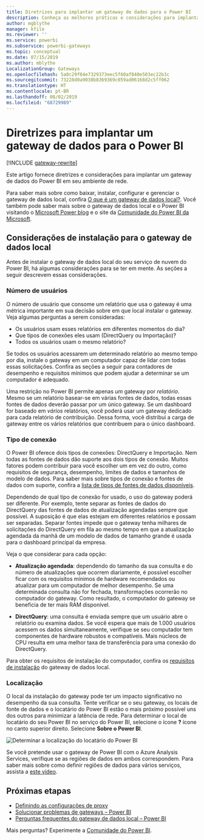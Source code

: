 ```yaml
---
title: Diretrizes para implantar um gateway de dados para o Power BI
description: Conheça as melhores práticas e considerações para implantar um gateway para Power BI.
author: mgblythe
manager: kfile
ms.reviewer: ''
ms.service: powerbi
ms.subservice: powerbi-gateways
ms.topic: conceptual
ms.date: 07/15/2019
ms.author: mblythe
LocalizationGroup: Gateways
ms.openlocfilehash: 5a0c29f04e7329373eec5f60af840e503ec22b3c
ms.sourcegitcommit: 73228d0a9038b8369369c059ad06168d2c5ff062
ms.translationtype: HT
ms.contentlocale: pt-BR
ms.lasthandoff: 08/02/2019
ms.locfileid: "68729989"
---
```

# <a name="guidance-for-deploying-a-data-gateway-for-power-bi"></a>Diretrizes para implantar um gateway de dados para o Power BI

[!INCLUDE [gateway-rewrite](includes/gateway-rewrite.md)]

Este artigo fornece diretrizes e considerações para implantar um gateway de dados do Power BI em seu ambiente de rede.

Para saber mais sobre como baixar, instalar, configurar e gerenciar o gateway de dados local, confira [O que é um gateway de dados local?](/data-integration/gateway/service-gateway-onprem). Você também pode saber mais sobre o gateway de dados local e o Power BI visitando o [Microsoft Power blog](https://powerbi.microsoft.com/blog/) e o site da [Comunidade do Power BI da Microsoft](https://community.powerbi.com/).

## <a name="installation-considerations-for-the-on-premises-data-gateway"></a>Considerações de instalação para o gateway de dados local

Antes de instalar o gateway de dados local do seu serviço de nuvem do Power BI, há algumas considerações para se ter em mente. As seções a seguir descrevem essas considerações.

### <a name="number-of-users"></a>Número de usuários

O número de usuário que consome um relatório que usa o gateway é uma métrica importante em sua decisão sobre em que local instalar o gateway. Veja algumas perguntas a serem consideradas:

* Os usuários usam esses relatórios em diferentes momentos do dia?
* Que tipos de conexões eles usam (DirectQuery ou Importação)?
* Todos os usuários usam o mesmo relatório?

Se todos os usuários acessarem um determinado relatório ao mesmo tempo por dia, instale o gateway em um computador capaz de lidar com todas essas solicitações. Confira as seções a seguir para contadores de desempenho e requisitos mínimos que podem ajudar a determinar se um computador é adequado.

Uma restrição no Power BI permite apenas *um* gateway por *relatório*. Mesmo se um relatório basear-se em várias fontes de dados, todas essas fontes de dados deverão passar por um único gateway. Se um dashboard for baseado em *vários* relatórios, você poderá usar um gateway dedicado para cada relatório de contribuição. Dessa forma, você distribui a carga de gateway entre os vários relatórios que contribuem para o único dashboard.

### <a name="connection-type"></a>Tipo de conexão

O Power BI oferece dois tipos de conexões: DirectQuery e Importação. Nem todas as fontes de dados dão suporte aos dois tipos de conexão. Muitos fatores podem contribuir para você escolher um em vez do outro, como requisitos de segurança, desempenho, limites de dados e tamanhos de modelo de dados. Para saber mais sobre tipos de conexão e fontes de dados com suporte, confira a [lista de tipos de fontes de dados disponíveis](service-gateway-data-sources.md#list-of-available-data-source-types).

Dependendo de qual tipo de conexão for usado, o uso do gateway poderá ser diferente. Por exemplo, tente separar as fontes de dados do DirectQuery das fontes de dados de atualização agendadas sempre que possível. A suposição é que elas estejam em diferentes relatórios e possam ser separadas. Separar fontes impede que o gateway tenha milhares de solicitações do DirectQuery em fila ao mesmo tempo em que a atualização agendada da manhã de um modelo de dados de tamanho grande é usada para o dashboard principal da empresa. 

Veja o que considerar para cada opção:

* **Atualização agendada**: dependendo do tamanho da sua consulta e do número de atualizações que ocorrem diariamente, é possível escolher ficar com os requisitos mínimos de hardware recomendados ou atualizar para um computador de melhor desempenho. Se uma determinada consulta não for fechada, transformações ocorrerão no computador do gateway. Como resultado, o computador do gateway se beneficia de ter mais RAM disponível.

* **DirectQuery**: uma consulta é enviada sempre que um usuário abre o relatório ou examina dados. Se você espera que mais de 1.000 usuários acessem os dados simultaneamente, verifique se seu computador tem componentes de hardware robustos e compatíveis. Mais núcleos de CPU resulta em uma melhor taxa de transferência para uma conexão do DirectQuery.

Para obter os requisitos de instalação do computador, confira os [requisitos de instalação](/data-integration/gateway/service-gateway-install#requirements) do gateway de dados local.

### <a name="location"></a>Localização

O local da instalação do gateway pode ter um impacto significativo no desempenho da sua consulta. Tente verificar se o seu gateway, os locais de fonte de dados e o locatário do Power BI estão o mais próximo possível uns dos outros para minimizar a latência de rede. Para determinar o local de locatário do seu Power BI no serviço do Power BI, selecione o ícone **?** ícone no canto superior direito. Selecione **Sobre o Power BI**.

![Determinar a localização do locatário do Power BI](media/service-gateway-deployment-guidance/powerbi-gateway-deployment-guidance_02.png)

Se você pretende usar o gateway de Power BI com o Azure Analysis Services, verifique se as regiões de dados em ambos correspondem. Para saber mais sobre como definir regiões de dados para vários serviços, assista a [este vídeo](https://guyinacube.com/2018/01/power-bi-azure-analysis-services-gateway-data-region/).

## <a name="next-steps"></a>Próximas etapas

* [Definindo as configurações de proxy](/data-integration/gateway/service-gateway-proxy)  
* [Solucionar problemas de gateways – Power BI](service-gateway-onprem-tshoot.md)  
* [Perguntas frequentes do gateway de dados local – Power BI](service-gateway-power-bi-faq.md)  

Mais perguntas? Experimente a [Comunidade do Power BI](http://community.powerbi.com/).

